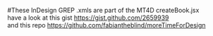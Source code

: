 #These InDesign GREP .xmls are part of the MT4D createBook.jsx  
have a look at this gist https://gist.github.com/2659939  
and this repo https://github.com/fabiantheblind/moreTimeForDesign  
